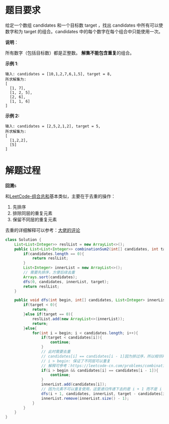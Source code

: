 # 题目要求

给定一个数组 candidates 和一个目标数 target ，找出 candidates 中所有可以使数字和为 target 的组合。candidates 中的每个数字在每个组合中只能使用一次。

**说明**：

所有数字（包括目标数）都是正整数。
**解集不能包含重复**的组合。 

**示例 1**:

```
输入: candidates = [10,1,2,7,6,1,5], target = 8,
所求解集为:
[
  [1, 7],
  [1, 2, 5],
  [2, 6],
  [1, 1, 6]
]
```

**示例 2:**

```
输入: candidates = [2,5,2,1,2], target = 5,
所求解集为:
[
  [1,2,2],
  [5]
]
```

# 解题过程

**回溯**s

和[LeetCode-组合总和](https://blog.csdn.net/qyb19970829/article/details/111026071)基本类似，主要在于去重的操作：

1. 先排序
2. 排除同层的重复元素
3. 保留不同层的重复元素

去重的详细解释可以参考：[大佬的评论](https://leetcode-cn.com/problems/combination-sum-ii/solution/hui-su-suan-fa-jian-zhi-python-dai-ma-java-dai-m-3/225211)

```java
class Solution {
    List<List<Integer>> reslList = new ArrayList<>();
    public List<List<Integer>> combinationSum2(int[] candidates, int target) {
        if(candidates.length == 0){
            return reslList;
        }
        List<Integer> innerList = new ArrayList<>();
        // 需要先排序，方便后续去重
        Arrays.sort(candidates);
        dfs(0, candidates, innerList, target);
        return reslList;
    }

    public void dfs(int begin, int[] candidates, List<Integer> innerList, int target){
        if(target < 0){
            return;
        }else if(target == 0){
            reslList.add(new ArrayList<>(innerList));
            return;
        }else{
            for(int i = begin; i < candidates.length; i++){
                if(target < candidates[i]){
                    continue;
                }
                // 此时需要去重
                // candidates[i] == candidates[i - 1]因为排过序，所以相邻两个重复元素可以避免（保证了同一层级不会有重复的元素）
                // i > begin: 保证了不同层可以重复
                // 解释可参考：https://leetcode-cn.com/problems/combination-sum-ii/solution/hui-su-suan-fa-jian-zhi-python-dai-ma-java-dai-m-3/225211
                if(i > begin && candidates[i] == candidates[i - 1]){
                    continue;
                }
                innerList.add(candidates[i]);
                // 因为元素不可以重复使用，这里递归传递下去的是 i + 1 而不是 i
                dfs(i + 1, candidates, innerList, target - candidates[i]);
                innerList.remove(innerList.size() - 1);
            }
        }
    }
}
```

